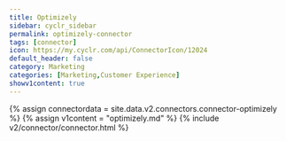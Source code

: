 ```yaml
---
title: Optimizely
sidebar: cyclr_sidebar
permalink: optimizely-connector
tags: [connector]
icon: https://my.cyclr.com/api/ConnectorIcon/12024
default_header: false
category: Marketing
categories: [Marketing,Customer Experience]
showv1content: true
---
```

{% assign connectordata = site.data.v2.connectors.connector-optimizely %}
{% assign v1content = "optimizely.md" %}
{% include v2/connector/connector.html %}	